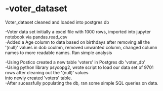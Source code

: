 # -voter_dataset
Voter_dataset cleaned and loaded into postgres db

-Voter data set initially a excel file with 1000 rows, imported into jupyter notebook via pandas.read_csv<br>
-Added a Age column to data based on birthdays after removing all the '(null)' values in dob coulmn, removed unwanted column, changed column names to more readable names. Ran simple analysis<br>

-Using Postico created a new table 'voters' in Postgres db 'voter_db'<br>
-Using python library psycopg2, wrote script to load our data set of 9701 rows after cleaning out the '(null)' values<br>
into newly created 'voters' table. <br>
-After sucessfully populating the db, ran some simple SQL queries on data.
